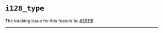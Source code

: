 # `i128_type`

The tracking issue for this feature is: [#35118]

[#35118]: https://github.com/rust-lang/rust/issues/35118

------------------------



